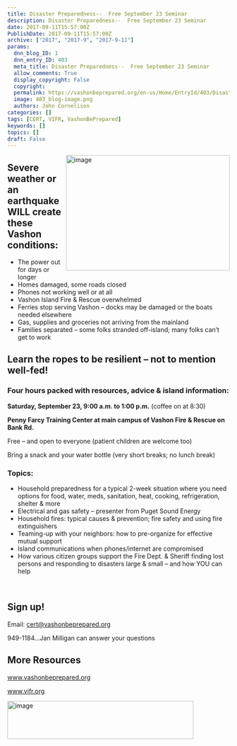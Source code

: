 ```yaml
---
title: Disaster Preparedness--  Free September 23 Seminar
description: Disaster Preparedness--  Free September 23 Seminar
date: 2017-09-11T15:57:00Z
PublishDate: 2017-09-11T15:57:00Z
archive: ["2017", "2017-9", "2017-9-11"]
params:
  dnn_blog_ID: 1
  dnn_entry_ID: 403
  meta_title: Disaster Preparedness--  Free September 23 Seminar
  allow_comments: True
  display_copyright: False
  copyright:
  permalink: https://vashonbeprepared.org/en-us/Home/EntryId/403/Disaster-Preparedness-Free-September-23-Seminar
  image: 403_blog-image.png
  authors: John Cornelison
categories: []
tags: [CERT, VIFR, VashonBePrepared]
keywords: []
topics: []
draft: False
---
```


<p><a href="./images/403/Windows-Live-Writer-314d9ffc3297_7C40-image_4.png"><img title="image" style="border: 0px none; background-image: none; padding-top: 0px; padding-left: 0px; display: inline; padding-right: 0px; float: right;" alt="image" src="./images/403/Windows-Live-Writer-314d9ffc3297_7C40-image_thumb_1.png" width="371" height="261" align="right" /></a></p>
<h2>Severe weather or an earthquake WILL create these Vashon conditions:</h2>
<ul>
    <li>The power out for days or longer</li>
    <li>Homes damaged, some roads closed</li>
    <li>Phones not working well or at all</li>
    <li>Vashon Island Fire &amp; Rescue overwhelmed</li>
    <li>Ferries stop serving Vashon &ndash; docks may be damaged or the boats needed elsewhere</li>
    <li>Gas, supplies and groceries not arriving from the mainland</li>
    <li>Families separated &ndash; some folks stranded off-island; many folks can&rsquo;t get to work</li>
</ul>
<h2>Learn the ropes to be resilient &ndash; not to mention well-fed!</h2>
<h3>Four hours packed with resources, advice &amp; island information:</h3>
<p><strong>Saturday, September 23, 9:00 a.m. to 1:00 p.m.</strong> (coffee on at 8:30)</p>
<strong>  </strong>
<p><strong>Penny Farcy Training Center at main campus of Vashon Fire &amp; Rescue on Bank Rd.</strong></p>
<p>Free &ndash; and open to everyone (patient children are welcome too)</p>
<p>Bring a snack and your water bottle (very short breaks; no lunch break)</p>
<h3>Topics:</h3>
<ul>
    <li>Household preparedness for a typical 2-week situation where you need options for food, water, meds, sanitation, heat, cooking, refrigeration, shelter &amp; more</li>
    <li>Electrical and gas safety &ndash; presenter from Puget Sound Energy</li>
    <li>Household fires: typical causes &amp; prevention; fire safety and using fire extinguishers</li>
    <li>Teaming-up with your neighbors: how to pre-organize for effective mutual support</li>
    <li>Island communications when phones/internet are compromised</li>
    <li>How various citizen groups support the Fire Dept. &amp; Sheriff finding lost persons and responding to disasters large &amp; small &ndash; and how YOU can help</li>
</ul>
<p>&nbsp;</p>
<h2>Sign up!</h2>
<p>Email: <a href="mailto:cert@vashonbeprepared.org">cert@vashonbeprepared.org</a></p>
<p>949-1184&hellip;Jan Milligan can answer your questions</p>
<h2>More Resources</h2>
<p><a href="http://www.vashonbeprepared.org">www.vashonbeprepared.org</a></p>
<p><a href="http://www.vifr.org">www.vifr.org</a></p>
<p><a href="./images/403/Windows-Live-Writer-314d9ffc3297_7C40-image_2.png"><img title="image" style="border: 0px none; background-image: none; padding-top: 0px; padding-left: 0px; display: inline; padding-right: 0px;" alt="image" src="./images/403/Windows-Live-Writer-314d9ffc3297_7C40-image_thumb.png" width="422" height="86" /></a></p>

